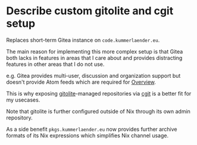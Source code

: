 # Describe custom gitolite and cgit setup

Replaces short-term Gitea instance on `code.kummerlaender.eu`.

The main reason for implementing this more complex setup is that Gitea
both lacks in features in areas that I care about and provides distracting
features in other areas that I do not use.

e.g. Gitea provides multi-user, discussion and organization support but doesn't provide
Atom feeds which are required for [Overview](https://tree.kummerlaender.eu/projects/xslt/overview/).

This is why exposing [gitolite](http://gitolite.com)-managed repositories
via [cgit](https://git.zx2c4.com/cgit/about/) is a better fit for my usecases.

Note that gitolite is further configured outside of Nix through its own admin repository.

As a side benefit `pkgs.kummerlaender.eu` now provides further archive
formats of its Nix expressions which simplifies Nix channel usage.
